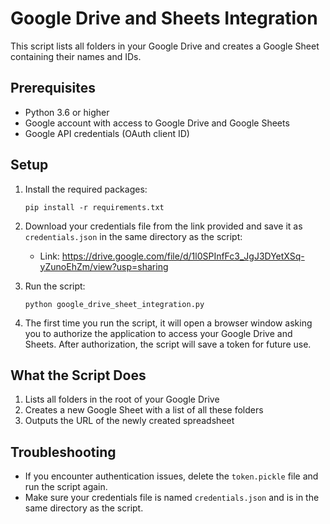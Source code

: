 # Google Drive and Sheets Integration

This script lists all folders in your Google Drive and creates a Google Sheet containing their names and IDs.

## Prerequisites

- Python 3.6 or higher
- Google account with access to Google Drive and Google Sheets
- Google API credentials (OAuth client ID)

## Setup

1. Install the required packages:
   ```
   pip install -r requirements.txt
   ```

2. Download your credentials file from the link provided and save it as `credentials.json` in the same directory as the script:
   - Link: https://drive.google.com/file/d/1l0SPInfFc3_JgJ3DYetXSq-yZunoEhZm/view?usp=sharing

3. Run the script:
   ```
   python google_drive_sheet_integration.py
   ```

4. The first time you run the script, it will open a browser window asking you to authorize the application to access your Google Drive and Sheets. After authorization, the script will save a token for future use.

## What the Script Does

1. Lists all folders in the root of your Google Drive
2. Creates a new Google Sheet with a list of all these folders
3. Outputs the URL of the newly created spreadsheet

## Troubleshooting

- If you encounter authentication issues, delete the `token.pickle` file and run the script again.
- Make sure your credentials file is named `credentials.json` and is in the same directory as the script.
